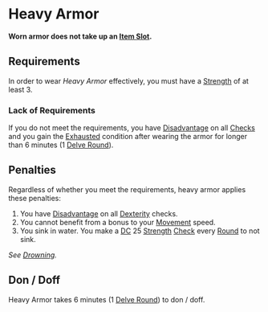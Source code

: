 # Heavy Armor

**Worn armor does not take up an [Item Slot](../Item%20Slot.md).**

## Requirements

In order to wear *Heavy Armor* effectively, you must have a [Strength](../../Player%20Characters/The%20Ability%20Scores/Strength.md) of at least 3.

### Lack of Requirements

If you do not meet the requirements, you have [Disadvantage](../../Game%20Procedures/Die%20Rolling%20Mechanics/Disadvantage.md) on all [Checks](../../Game%20Procedures/Core%20Procedures/Check.md) and you gain the [Exhausted](../../Game%20Procedures/Conditions/Exhausted.md) condition after wearing the armor for longer than 6 minutes (1 [Delve Round](../../Game%20Procedures/Core%20Procedures/Round.md#Delve%20Round)).

## Penalties

Regardless of whether you meet the requirements, heavy armor applies these penalties:

1. You have [Disadvantage](../../Game%20Procedures/Die%20Rolling%20Mechanics/Disadvantage.md) on all [Dexterity](../../Player%20Characters/The%20Ability%20Scores/Dexterity.md) checks.
2. You cannot benefit from a bonus to your [Movement](../../Game%20Procedures/Combat/Movement.md) speed.
3. You sink in water. You make a [DC](../../Game%20Procedures/Core%20Procedures/DC.md) 25 [Strength](../../Player%20Characters/The%20Ability%20Scores/Strength.md) [Check](../../Game%20Procedures/Core%20Procedures/Check.md) every [Round](../../Game%20Procedures/Core%20Procedures/Round.md) to not sink.

*See [Drowning](../../Game%20Procedures/Hazards/Environmental%20Hazards.md#Drowning).*

## Don / Doff

Heavy Armor takes 6 minutes (1 [Delve Round](../../Game%20Procedures/Core%20Procedures/Round.md#Delve%20Round)) to don / doff.
